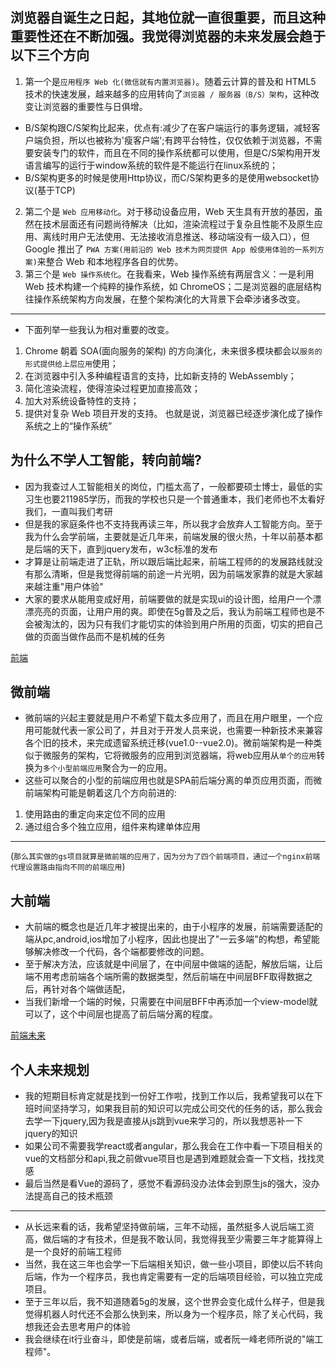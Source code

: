 ## 浏览器自诞生之日起，其地位就一直很重要，而且这种重要性还在不断加强。我觉得浏览器的未来发展会趋于以下三个方向
1. 第一个是`应用程序 Web 化(微信就有内置浏览器)`。随着云计算的普及和 HTML5 技术的快速发展，越来越多的应用转向了`浏览器 / 服务器（B/S）架构`，这种改变让浏览器的重要性与日俱增。
* B/S架构跟C/S架构比起来，优点有:减少了在客户端运行的事务逻辑，减轻客户端负担，所以也被称为'瘦客户端';有跨平台特性，仅仅依赖于浏览器，不需要安装专门的软件，而且在不同的操作系统都可以使用，但是C/S架构用开发语言编写的运行于window系统的软件是不能运行在linux系统的；
* B/S架构更多的时候是使用Http协议，而C/S架构更多的是使用websocket协议(基于TCP)
2. 第二个是 `Web 应用移动化`。对于移动设备应用，Web 天生具有开放的基因，虽然在技术层面还有问题尚待解决（比如，渲染流程过于复杂且性能不及原生应用、离线时用户无法使用、无法接收消息推送、移动端没有一级入口），但 Google 推出了 `PWA 方案(用前沿的 Web 技术为网页提供 App 般使用体验的一系列方案)`来整合 Web 和本地程序各自的优势。
3. 第三个是 `Web 操作系统化`。在我看来，Web 操作系统有两层含义：一是利用 Web 技术构建一个纯粹的操作系统，如 ChromeOS；二是浏览器的底层结构往操作系统架构方向发展，在整个架构演化的大背景下会牵涉诸多改变。
---
* 下面列举一些我认为相对重要的改变。
1. Chrome 朝着 SOA(面向服务的架构) 的方向演化，未来很多模块都会以`服务的形式提供给上层应用`使用；
2. 在浏览器中引入多种编程语言的支持，比如新支持的 WebAssembly；
3. 简化渲染流程，使得渲染过程更加直接高效；
4. 加大对系统设备特性的支持；
5. 提供对复杂 Web 项目开发的支持。
也就是说，浏览器已经逐步演化成了操作系统之上的“操作系统”

## 为什么不学人工智能，转向前端?
* 因为我查过人工智能相关的岗位，门槛太高了，一般都要硕士博士，最低的实习生也要211985学历，而我的学校也只是一个普通重本，我们老师也不太看好我们，一直叫我们考研
* 但是我的家庭条件也不支持我再读三年，所以我才会放弃人工智能方向。至于我为什么会学前端，主要就是近几年来，前端发展的很火热，十年以前基本都是后端的天下，直到jquery发布，w3c标准的发布
* 才算是让前端走进了正轨，所以跟后端比起来，前端工程师的的发展路线就没有那么清晰，但是我觉得前端的前途一片光明，因为前端发家靠的就是大家越来越注重"用户体验"
* 大家的要求从能用变成好用，前端要做的就是实现ui的设计图，给用户一个漂漂亮亮的页面，让用户用的爽。即使在5g普及之后，我认为前端工程师也是不会被淘汰的，因为只有我们才能切实的体验到用户所用的页面，切实的把自己做的页面当做作品而不是机械的任务

[前端](https://www.jianshu.com/p/e4225ebc35c0)

## 微前端
* 微前端的兴起主要就是用户不希望下载太多应用了，而且在用户眼里，一个应用可能就代表一家公司了，并且对于开发人员来说，也需要一种新技术来兼容各个旧的技术，来完成遗留系统迁移(vue1.0--vue2.0)。微前端架构是一种类似于微服务的架构，它将微服务的应用到浏览器端，将web应用从`单个的应用`转换为`多个小型前端应用`聚合为一的应用。
* 这些可以聚合的小型的前端应用也就是SPA前后端分离的单页应用页面，而微前端架构可能是朝着这几个方向前进的:
1. 使用路由的重定向来定位不同的应用
2. 通过组合多个独立应用，组件来构建单体应用
---
(`那么其实做的gs项目就算是微前端的应用了，因为分为了四个前端项目，通过一个nginx前端代理设置路由指向不同的前端应用`)

## 大前端
* 大前端的概念也是近几年才被提出来的，由于小程序的发展，前端需要适配的端从pc,android,ios增加了小程序，因此也提出了"一云多端"的构想，希望能够解决修改一个代码，各个端都要修改的问题。
* 至于解决方法，应该就是中间层了，在中间层中做端的适配，解放后端，让后端不用考虑前端各个端所需的数据类型，然后前端在中间层BFF取得数据之后，再针对各个端做适配，
* 当我们新增一个端的时候，只需要在中间层BFF中再添加一个view-model就可以了，这个中间层也提高了前后端分离的程度。


[前端未来](https://blog.csdn.net/u012207345/article/details/78188450/)

## 个人未来规划
* 我的短期目标肯定就是找到一份好工作啦，找到工作以后，我希望我可以在下班时间坚持学习，如果我目前的知识可以完成公司交代的任务的话，那么我会去学一下jquery,因为我是直接从js跳到vue来学习的，所以我想恶补一下jquery的知识
* 如果公司不需要我学react或者angular，那么我会在工作中看一下项目相关的vue的文档部分和api,我之前做vue项目也是遇到难题就会查一下文档，找找灵感
* 最后当然是看Vue的源码了，感觉不看源码没办法体会到原生js的强大，没办法提高自己的技术瓶颈
---
* 从长远来看的话，我希望坚持做前端，三年不动摇，虽然挺多人说后端工资高，做后端的才有技术，但是我不敢认同，我觉得我至少需要三年才能算得上是一个良好的前端工程师
* 当然，我在这三年也会学一下后端相关知识，做一些小项目，即使以后不转向后端，作为一个程序员，我也肯定需要有一定的后端项目经验，可以独立完成项目。
* 至于三年以后，我不知道随着5g的发展，这个世界会变化成什么样子，但是我觉得机器人时代还不会那么快到来，所以身为一个程序员，除了关心代码，我想我还会去思考用户的体验
* 我会继续在it行业奋斗，即使是前端，或者后端，或者阮一峰老师所说的"端工程师"。
